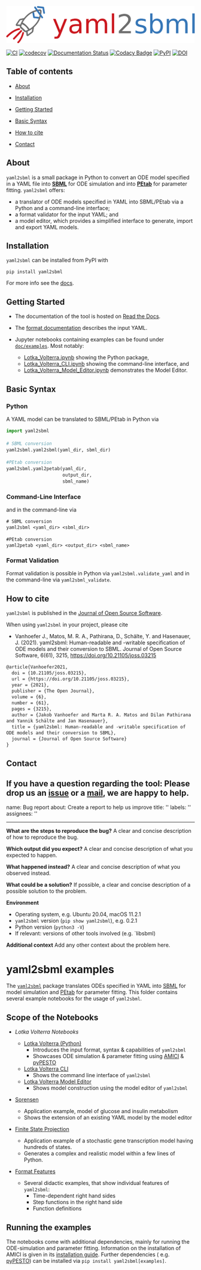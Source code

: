 <img src="https://raw.githubusercontent.com/yaml2sbml-dev/yaml2sbml/main/doc/logo/logo_yaml2sbml_long.svg" alt="yaml2sbml logo"/>

[![CI](https://github.com/yaml2sbml-dev/yaml2sbml/workflows/CI/badge.svg)](https://github.com/yaml2sbml-dev/yaml2sbml/actions)
[![codecov](https://codecov.io/gh/yaml2sbml-dev/yaml2sbml/branch/master/graph/badge.svg)](https://codecov.io/gh/yaml2sbml-dev/yaml2sbml)
[![Documentation Status](https://readthedocs.org/projects/yaml2sbml/badge/?version=latest)](https://yaml2sbml.readthedocs.io/en/latest/?badge=latest)
[![Codacy Badge](https://app.codacy.com/project/badge/Grade/632acdc8d4ef4f50bf69892b8862fd24)](https://www.codacy.com/gh/yaml2sbml-dev/yaml2sbml/dashboard?utm_source=github.com&amp;utm_medium=referral&amp;utm_content=yaml2sbml-dev/yaml2sbml&amp;utm_campaign=Badge_Grade)
[![PyPI](https://badge.fury.io/py/yaml2sbml.svg)](https://badge.fury.io/py/yaml2sbml)
[![DOI](https://joss.theoj.org/papers/10.21105/joss.03215/status.svg)](https://doi.org/10.21105/joss.03215)


## Table of contents

* [About](#about)

* [Installation](#installation)

* [Getting Started](#getting-started)

* [Basic Syntax](#basic-syntax)

* [How to cite](#how-to-cite)

* [Contact](#contact)


## About

`yaml2sbml` is a small package in Python to convert an ODE model specified in a YAML file into 
[**SBML**](http://www.sbml.org/) for ODE simulation and into 
[**PEtab**](https://github.com/PEtab-dev/PEtab/) for parameter fitting. `yaml2sbml` offers:


* a translator of ODE models specified in YAML into SBML/PEtab via a Python and a command-line interface;
* a format validator for the input YAML; and
* a model editor, which provides a simplified interface to generate, import and export YAML models.

## Installation

`yaml2sbml` can be installed from PyPI with

```shell
pip install yaml2sbml
```
For more info see the [docs](https://yaml2sbml.readthedocs.io/en/latest/).

## Getting Started

* The documentation of the tool is hosted on [Read the Docs](https://yaml2sbml.readthedocs.io/en/latest/).
* The [format documentation](https://yaml2sbml.readthedocs.io/en/latest/format_specification.html) describes the input YAML. 

* Jupyter notebooks containing examples can be found under [`doc/examples`](https://github.com/yaml2sbml-dev/yaml2sbml/tree/main/doc/examples).  Most notably:
    * [Lotka_Volterra.ipynb](https://github.com/yaml2sbml-dev/yaml2sbml/tree/main/doc/examples/Lotka_Volterra/Lotka_Volterra_python/Lotka_Volterra.ipynb) showing the Python package,
    * [Lotka_Volterra_CLI.ipynb](https://github.com/yaml2sbml-dev/yaml2sbml/tree/main/doc/examples/Lotka_Volterra/Lotka_Volterra_CLI/Lotka_Volterra_CLI.ipynb) showing the command-line interface, and
    * [Lotka_Volterra_Model_Editor.ipynb](https://github.com/yaml2sbml-dev/yaml2sbml/tree/main/doc/examples/Lotka_Volterra/Lotka_Volterra_Model_Editor/Lotka_Volterra_Model_Editor.ipynb) demonstrates the Model Editor.

## Basic Syntax

### Python

A YAML model can be translated to SBML/PEtab in Python via
```python
import yaml2sbml

# SBML conversion
yaml2sbml.yaml2sbml(yaml_dir, sbml_dir)

#PEtab conversion
yaml2sbml.yaml2petab(yaml_dir, 
                     output_dir,
                     sbml_name)
```
### Command-Line Interface

and in the command-line via 
```shell
# SBML conversion
yaml2sbml <yaml_dir> <sbml_dir>

#PEtab conversion
yaml2petab <yaml_dir> <output_dir> <sbml_name>
```

### Format Validation

Format validation is possible in Python via `yaml2sbml.validate_yaml` and in the command-line via `yaml2sbml_validate`.

## How to cite

`yaml2sbml` is published in the [Journal of Open Source Software](https://joss.theoj.org/papers/10.21105/joss.03215). 

When using `yaml2sbml` in your project, please cite

* Vanhoefer J., Matos, M. R. A., Pathirana, D., Schälte, Y. and Hasenauer, J. (2021). yaml2sbml: Human-readable and -writable specification of ODE models and their conversion to SBML. Journal of Open Source Software, 6(61), 3215, https://doi.org/10.21105/joss.03215


```
@article{Vanhoefer2021,
  doi = {10.21105/joss.03215},
  url = {https://doi.org/10.21105/joss.03215},
  year = {2021},
  publisher = {The Open Journal},
  volume = {6},
  number = {61},
  pages = {3215},
  author = {Jakob Vanhoefer and Marta R. A. Matos and Dilan Pathirana and Yannik Schälte and Jan Hasenauer},
  title = {yaml2sbml: Human-readable and -writable specification of ODE models and their conversion to SBML},
  journal = {Journal of Open Source Software}
}
```
## Contact
If you have a question regarding the tool: Please drop us an [issue](https://github.com/yaml2sbml-dev/yaml2sbml/issues/new) or a [mail](mailto:jakob.vanhoefer@uni-bonn.de), we are happy to help.
---
name: Bug report
about: Create a report to help us improve
title: ''
labels: ''
assignees: ''

---

**What are the steps to reproduce the bug?**
A clear and concise description of how to reproduce the bug.

**Which output did you expect?**
A clear and concise description of what you expected to happen.

**What happened instead?**
A clear and concise description of what you observed instead.

**What could be a solution?**
If possible, a clear and concise description of a possible solution to the problem.

**Environment**
 - Operating system, e.g. Ubuntu 20.04, macOS 11.2.1  
 - `yaml2sbml` version (`pip show yaml2sbml`), e.g. 0.2.1
 - Python version (`python3 -V`)
 - If relevant: versions of other tools involved (e.g. `libsbml)

**Additional context**
Add any other context about the problem here.
# yaml2sbml examples

The [`yaml2sbml`](https://github.com/yaml2sbml-dev/yaml2sbml) package translates ODEs specified in YAML into [SBML](http://sbml.org/) for model simulation and [PEtab](https://github.com/PEtab-dev/PEtab) for parameter fitting. This folder contains several example notebooks for the usage of `yaml2sbml`.

## Scope of the Notebooks

*   _Lotka Volterra Notebooks_
    *   [Lotka Volterra (Python)](./Lotka_Volterra/Lotka_Volterra_python/Lotka_Volterra.ipynb)
        *   Introduces the input format, syntax & capabilities of `yaml2sbml`
        *   Showcases ODE simulation & parameter fitting using [AMICI](https://github.com/AMICI-dev/AMICI) & [pyPESTO](https://github.com/ICB-DCM/pyPESTO)
    *   [Lotka Volterra CLI](./Lotka_Volterra/Lotka_Volterra_CLI/Lotka_Volterra_CLI.ipynb)
        *   Shows the command line interface of `yaml2sbml`
    *   [Lotka Volterra Model Editor](./Lotka_Volterra/Lotka_Volterra_Model_Editor/Lotka_Volterra_Model_Editor.ipynb)
        *   Shows model construction using the model editor of `yaml2sbml`
*   [Sorensen](./Sorensen/yaml2sbml_Sorensen.ipynb)
    *   Application example, model of glucose and insulin metabolism
    *   Shows the extension of an existing YAML model by the model editor
*   [Finite State Projection](./Finite_State_Projection/Finite_State_Projection.ipynb)
    *   Application example of a stochastic gene transcription model having hundreds of states.
    *   Generates a complex and realistic model within a few lines of Python.

*   [Format Features](./Format_Features/Format_Features.ipynb)
    *   Several didactic examples, that show individual features of `yaml2sbml`:
        *   Time-dependent right hand sides
        *   Step functions in the right hand side
        *   Function definitions
                
## Running the examples

The notebooks come with additional dependencies, mainly for running the ODE-simulation and parameter fitting. Information on the installation of AMICI is given in its [installation guide](http://sbml.org/Special/Software/libSBML/docs/formatted/python-api/libsbml-math.html). Further dependencies ( e.g. [pyPESTO](https://github.com/ICB-DCM/pyPESTO)) can be installed via `pip install yaml2sbml[examples]`.
